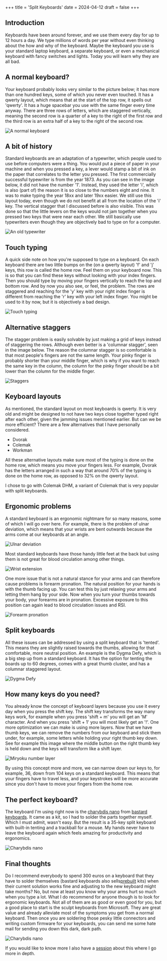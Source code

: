 +++
title = 'Split Keyboards'
date = 2024-04-12
draft = false
+++

## Introduction

Keyboards have been around forever, and we use them every day for up to 12 hours a day.
We type millions of words per year without even thinking about the how and why of the keyboard.
Maybe the keyboard you use is your standard laptop keyboard, a separate keyboard, or even a mechanical keyboard with fancy switches and lights.
Today you will learn why they are all bad.

## A normal keyboard?

Your keyboard probably looks very similar to the picture below; it has more than one hundred keys, some of which you never even touched.
It has a qwerty layout, which means that at the start of the top row, it spells out 'qwerty'.
It has a huge spacebar you use with the same finger every time anyway.
There are three rows of letters, which are staggered vertically, meaning the second row is a quarter of a key to the right of the first row and the third row is an extra half of a key to the right of the second row.

![A normal keyboard](/images/split-keyboards/normal_keyboard.jpg)

## A bit of history

Standard keyboards are an adaptation of a typewriter, which people used to use before computers were a thing.
You would put a piece of paper in your machine and when you pressed a key, a lever would stamp a bit of ink on the paper that correlates to the letter you pressed.
The first commercially successful typewriter is from the year 1873.
As you can see in the image below, it did not have the number '1'.
Instead, they used the letter 'i', which is also (part of) the reason it is so close to the numbers eight and nine.
It was to make typing the year 18xx and later 19xx easier.
We still use this layout today, even though we do not benefit at all from the location of the 'i' key.
The vertical stagger that I discussed before is also visible.
This was done so that the little levers on the keys would not jam together when you pressed two keys that were near each other.
We still basically use typewriters even though they are objectively bad to type on for a computer.

![An old typewriter](/images/split-keyboards/typewriter.png)

## Touch typing

A quick side note on how you're supposed to type on a keyboard.
On each keyboard there are two little bumps on the (on a qwerty layout) 'f' and 'j' keys, this row is called the home row.
Feel them on your keyboard now.
This is so that you can find these keys without looking with your index fingers.
Then you should type by moving your fingers vertically to reach the top and bottom row.
And by now you also see, or feel, the problem.
The rows are staggered and reaching for the 'y' key with your right index finger is different from reaching the 'r' key with your left index finger.
You might be used to it by now, but it is objectively a bad design.

![Touch typing](/images/split-keyboards/touch_typing.png)

## Alternative staggers

The stagger problem is easily solvable by just making a grid of keys instead of staggering the rows.
Although even better is a 'columnar stagger', seen in the image below.
The reason the columnar stagger is so comfortable is that most people's fingers are not the same length.
Your pinky finger is probably shorter than your middle finger, which is why if you want to reach the same key in the column, the column for the pinky finger should be a bit lower than the column for the middle finger.

![Staggers](/images/split-keyboards/staggers.jpg)

## Keyboard layouts

As mentioned, the standard layout on most keyboards is qwerty.
It is very old and might be designed to not have two keys close together typed right after each other, given the jamming issues mentioned earlier.
But can we be more efficient?
There are a few alternatives that I have personally considered.

* Dvorak
* Colemak
* Workman

All these alternative layouts make sure most of the typing is done on the home row, which means you move your fingers less.
For example, Dvorak has the letters arranged in such a way that around 70% of the typing is done on the home row, as opposed to 32% on the qwerty layout.

I chose to go with Colemak DHM, a variant of Colemak that is very popular with split keyboards.

## Ergonomic problems

A standard keyboard is an ergonomic nightmare for so many reasons, some of which I will go over here.
For example, there is the problem of ulnar deviation, which means that your wrists are bent outwards because the arms come at our keyboards at an angle.

![Ulnar deviation](/images/split-keyboards/ulnar_deviation.jpg)

Most standard keyboards have those handy little feet at the back but using them is not great for blood circulation among other things.

![Wrist extension](/images/split-keyboards/wrist_extension.jpg)

One more issue that is not a natural stance for your arms and can therefore cause problems is forearm pronation.
The natural position for your hands is with the thumb facing up.
You can test this by just relaxing your arms and letting them hang by your side.
Now when you turn your thumbs towards your body, your forearms are in pronation.
Excessive exposure to this position can again lead to blood circulation issues and RSI.

![Forearm pronation](/images/split-keyboards/pronation.png)

## Split keyboards

All these issues can be addressed by using a split keyboard that is 'tented'.
This means they are slightly raised towards the thumbs, allowing for that comfortable, more neutral position.
An example is the Dygma Defy, which is a big step up from a standard keyboard.
It has the option for tenting the boards up to 60 degrees, comes with a great thumb cluster, and has a columnar staggered layout.

![Dygma Defy](/images/split-keyboards/dygma_defy.jpeg)

## How many keys do you need?

You already know the concept of keyboard layers because you use it every day when you press the shift key.
The shift key transforms the way many keys work, for example when you press 'shift + m' you will get an 'M' character.
And when you press 'shift + 1' you will most likely get an '!'.
One more optimization we can make is using more layers.
Now that we have thumb keys, we can remove the numbers from our keyboard and stick them under, for example, some letters while holding your right thumb key down.
See for example this image where the middle button on the right thumb key is held down and the keys will transform like a shift layer.

![Miryoku number layer](/images/split-keyboards/miryoku-kle-num.png)

By using this concept more and more, we can narrow down our keys to, for example, 36, down from 104 keys on a standard keyboard.
This means that your fingers have to travel less, and your keystrokes will be more accurate since you don't have to move your fingers from the home row.

## The perfect keyboard?

The keyboard I'm using right now is the [charybdis nano](https://bastardkb.com/product/charybdis-nano-kit/) from [bastard keyboards](https://bastardkb.com/).
It came as a kit, so I had to solder the parts together myself.
Which I must admit, wasn't easy.
But the result is a 35-key split keyboard with built-in tenting and a trackball for a mouse.
My hands never have to leave the keyboard again which feels amazing for productivity and ergonomics.

![Charybdis nano](/images/split-keyboards/charybdis_nano.jpg)

## Final thoughts

Do I recommend everybody to spend 300 euros on a keyboard that they have to solder themselves (bastard keyboards also sells[prebuilt](https://bastardkb.com/product/charybdis-nano-prebuilt-preorder-2/) kits) when their current solution works fine and adjusting to the new keyboard might take months?
No, but now at least you know why your arms hurt so much when you type a lot.
What I do recommend for anyone though is to look for ergonomic keyboards.
Not all of them are as good or even good for you, but a good place to start is the sculpt keyboards from Microsoft.
They are great value and already alleviate most of the symptoms you get from a normal keyboard.
Then once you are soldering those pesky little connectors and writing custom firmware for your keyboards, you can send me some hate mail for sending you down this dark, dark path.

![Charybdis nano](/images/split-keyboards/sculpt.jpg)

If you would like to know more I also have a [session](https://sessionize.com/s/joost-van-uitert/why-i-use-a-35-key-split-ergonomic-keyboard-and-wh/75234) about this where I go more in depth.

